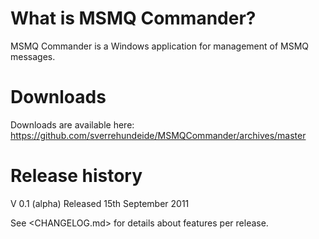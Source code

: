 What is MSMQ Commander?
=======================
MSMQ Commander is a Windows application for management of MSMQ messages.

Downloads
=========
Downloads are available here: <https://github.com/sverrehundeide/MSMQCommander/archives/master>

Release history
===============
V 0.1 (alpha) Released 15th September 2011

See <CHANGELOG.md> for details about features per release.

